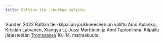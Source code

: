 ```yaml
---
title: Baltian tie -joukkue valittu
---
```


Vuoden 2022 Baltian tie -kilpailun joukkueeseen on valittu
Aino Aulanko, Kristian Latvanen, Xiangyu Li, Jussi Marttinen ja Anni Tapionlinna.
Kilpailu järjestetään [Tromssassa](https://balticway2022.no) 10.&ndash;14.&nbsp;marraskuuta.
